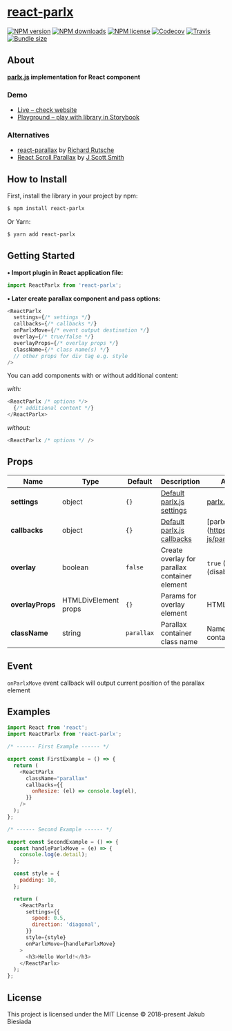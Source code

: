 # [react-parlx](https://github.com/parlx-js/react-parlx)

[![NPM version](https://img.shields.io/npm/v/react-parlx?style=flat-square)](https://www.npmjs.com/package/react-parlx)
[![NPM downloads](https://img.shields.io/npm/dm/react-parlx?style=flat-square)](https://www.npmjs.com/package/react-parlx)
[![NPM license](https://img.shields.io/npm/l/react-parlx?style=flat-square)](https://www.npmjs.com/package/react-parlx)
[![Codecov](https://img.shields.io/codecov/c/github/parlx-js/react-parlx?style=flat-square)](https://codecov.io/gh/parlx-js/react-parlx)
[![Travis](https://img.shields.io/travis/parlx-js/react-parlx/main?style=flat-square)](https://travis-ci.org/parlx-js/react-parlx)
[![Bundle size](https://img.shields.io/bundlephobia/min/react-parlx?style=flat-square)](https://bundlephobia.com/result?p=react-parlx)

## About

**[parlx.js](https://www.npmjs.com/package/parlx.js) implementation for React component**

### Demo

- [Live – check website](https://parlx-js.github.io/parlx.js/)
- [Playground – play with library in Storybook](https://parlx-js.github.io/react-parlx/)

### Alternatives

- [react-parallax](https://github.com/rrutsche/react-parallax) by [Richard Rutsche](https://github.com/rrutsche)
- [React Scroll Parallax](https://github.com/jscottsmith/react-scroll-parallax) by [J Scott Smith](https://github.com/jscottsmith)

## How to Install

First, install the library in your project by npm:

```sh
$ npm install react-parlx
```

Or Yarn:

```sh
$ yarn add react-parlx
```

## Getting Started

**• Import plugin in React application file:**

```js
import ReactParlx from 'react-parlx';
```

**• Later create parallax component and pass options:**

```js
<ReactParlx
  settings={/* settings */}
  callbacks={/* callbacks */}
  onParlxMove={/* event output destination */}
  overlay={/* true/false */}
  overlayProps={/* overlay props */}
  className={/* class name(s) */}
  // other props for div tag e.g. style
/>
```

You can add components with or without additional content:

_with:_

```js
<ReactParlx /* options */>
  {/* additional content */}
</ReactParlx>
```

_without:_

```js
<ReactParlx /* options */ />
```

## Props

| Name             | Type                 | Default    | Description                                                                  | Available options                                                  |
| ---------------- | -------------------- | ---------- | ---------------------------------------------------------------------------- | ------------------------------------------------------------------ |
| **settings**     | object               | `{}`       | [Default parlx.js settings](https://github.com/parlx-js/parlx.js#settings)   | [parlx.js settings](https://github.com/parlx-js/parlx.js#settings) |
| **callbacks**    | object               | `{}`       | [Default parlx.js callbacks](https://github.com/parlx-js/parlx.js#callbacks) | [parlx.js callbacks](https://github.com/parlx-js/parl              |
| **overlay**      | boolean              | `false`    | Create overlay for parallax container element                                | `true` (enable) / `false` (disable)                                |
| **overlayProps** | HTMLDivElement props | `{}`       | Params for overlay element                                                   | HTMLDivElement props                                               |
| **className**    | string               | `parallax` | Parallax container class name                                                | Name of parallax container                                         |

## Event

`onParlxMove` event callback will output current position of the parallax element

## Examples

```js
import React from 'react';
import ReactParlx from 'react-parlx';

/* ------ First Example ------ */

export const FirstExample = () => {
  return (
    <ReactParlx
      className="parallax"
      callbacks={{
        onResize: (el) => console.log(el),
      }}
    />
  );
};

/* ------ Second Example ------ */

export const SecondExample = () => {
  const handleParlxMove = (e) => {
    console.log(e.detail);
  };

  const style = {
    padding: 10,
  };

  return (
    <ReactParlx
      settings={{
        speed: 0.5,
        direction: 'diagonal',
      }}
      style={style}
      onParlxMove={handleParlxMove}
    >
      <h3>Hello World!</h3>
    </ReactParlx>
  );
};
```

## License

This project is licensed under the MIT License © 2018-present Jakub Biesiada
